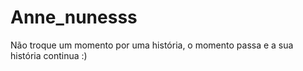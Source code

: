 Anne_nunesss
============

Não troque um momento por uma história, o momento passa e a sua história continua :)
